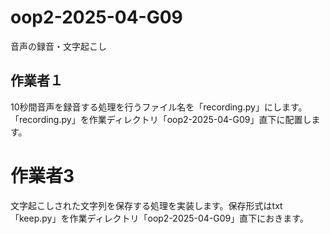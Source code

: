 # oop2-2025-04-G09
音声の録音・文字起こし


## 作業者１
10秒間音声を録音する処理を行うファイル名を「recording.py」にします。
「recording.py」を作業ディレクトリ「oop2-2025-04-G09」直下に配置します。

# 作業者3
文字起こしされた文字列を保存する処理を実装します。保存形式はtxt
「keep.py」を作業ディレクトリ「oop2-2025-04-G09」直下におきます。
